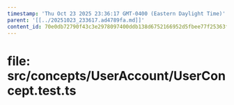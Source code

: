 ```yaml
---
timestamp: 'Thu Oct 23 2025 23:36:17 GMT-0400 (Eastern Daylight Time)'
parent: '[[../20251023_233617.ad4789fa.md]]'
content_id: 70e0db72790f43c3e2978097400ddb138d6752166952d5fbee77f25363f5a7e0
---
```


# file: src/concepts/UserAccount/UserConcept.test.ts

```typescript



```
